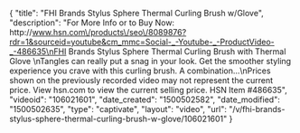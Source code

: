 {
    "title": "FHI Brands Stylus Sphere Thermal Curling Brush w\/Glove",
    "description": "For More Info or to Buy Now: http:\/\/www.hsn.com\/products\/seo\/8089876?rdr=1&sourceid=youtube&cm_mmc=Social-_-Youtube-_-ProductVideo-_-486635\nFHI Brands Stylus Sphere Thermal Curling Brush with Thermal Glove \nTangles can really put a snag in your look. Get the smoother styling experience you crave with this curling brush. A combination...\nPrices shown on the previously recorded video may not represent the current price.  View hsn.com to view the current selling price. HSN Item #486635",
    "videoid": "106021601",
    "date_created": "1500502582",
    "date_modified": "1500502635",
    "type": "captivate",
    "layout": "video",
    "url": "\/v\/fhi-brands-stylus-sphere-thermal-curling-brush-w-glove\/106021601"
}